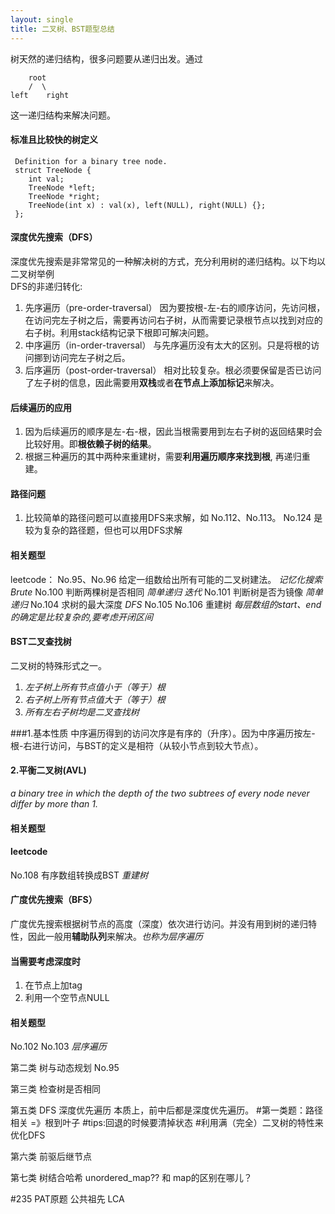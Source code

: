 ```yaml
---
layout: single
title: 二叉树、BST题型总结
---
```


树天然的递归结构，很多问题要从递归出发。通过
```
    root
    /  \
left    right
```
这一递归结构来解决问题。

#### 标准且比较快的树定义
```
 Definition for a binary tree node.
 struct TreeNode {
    int val;
    TreeNode *left;
    TreeNode *right;
    TreeNode(int x) : val(x), left(NULL), right(NULL) {};
 };
```

#### 深度优先搜索（DFS）
深度优先搜索是非常常见的一种解决树的方式，充分利用树的递归结构。以下均以二叉树举例   
DFS的非递归转化:
1. 先序遍历（pre-order-traversal）
    因为要按根-左-右的顺序访问，先访问根，在访问完左子树之后，需要再访问右子树，从而需要记录根节点以找到对应的右子树。利用stack结构记录下根即可解决问题。
2. 中序遍历（in-order-traversal）
    与先序遍历没有太大的区别。只是将根的访问挪到访问完左子树之后。
3. 后序遍历（post-order-traversal）
    相对比较复杂。根必须要保留是否已访问了左子树的信息，因此需要用**双栈**或者**在节点上添加标记**来解决。

#### 后续遍历的应用
1. 因为后续遍历的顺序是左-右-根，因此当根需要用到左右子树的返回结果时会比较好用。即**根依赖子树的结果**。
2. 根据三种遍历的其中两种来重建树，需要**利用遍历顺序来找到根**, 再递归重建。

#### 路径问题
1. 比较简单的路径问题可以直接用DFS来求解，如 No.112、No.113。 No.124 是较为复杂的路径题，但也可以用DFS求解

#### 相关题型
leetcode：
No.95、No.96 给定一组数给出所有可能的二叉树建法。 *记忆化搜索* *Brute*
No.100 判断两棵树是否相同 *简单递归* *迭代*
No.101 判断树是否为镜像 *简单递归*
No.104 求树的最大深度 *DFS*
No.105 No.106 重建树 *每层数组的start、end的确定是比较复杂的,要考虑开闭区间*

#### BST二叉查找树
二叉树的特殊形式之一。
1. *左子树上所有节点值小于（等于）根*
2. *右子树上所有节点值大于（等于）根*
3. *所有左右子树均是二叉查找树*

###1.基本性质
中序遍历得到的访问次序是有序的（升序）。因为中序遍历按左-根-右进行访问，与BST的定义是相符（从较小节点到较大节点）。

#### 2.平衡二叉树(AVL)
*a binary tree in which the depth of the two subtrees of every node never differ by more than 1.*


#### 相关题型
#### leetcode
No.108 有序数组转换成BST *重建树*


#### 广度优先搜索（BFS）
广度优先搜索根据树节点的高度（深度）依次进行访问。并没有用到树的递归特性，因此一般用**辅助队列**来解决。*也称为层序遍历*

#### 当需要考虑深度时
1. 在节点上加tag 
2. 利用一个空节点NULL

#### 相关题型
No.102 No.103 *层序遍历*

第二类 树与动态规划
No.95

第三类 检查树是否相同


第五类 DFS 深度优先遍历 本质上，前中后都是深度优先遍历。
    #第一类题：路径相关 =》根到叶子 #tips:回退的时候要清掉状态
    #利用满（完全）二叉树的特性来优化DFS

第六类 前驱后继节点

第七类 树结合哈希
unordered_map?? 和 map的区别在哪儿？

#235 PAT原题 公共祖先 LCA